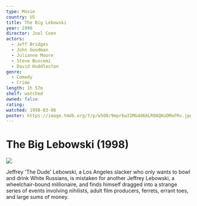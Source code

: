 ```yaml
---
type: Movie
country: US
title: The Big Lebowski
year: 1998
director: Joel Coen
actors:
  - Jeff Bridges
  - John Goodman
  - Julianne Moore
  - Steve Buscemi
  - David Huddleston
genre:
  - Comedy
  - Crime
length: 1h 57m
shelf: watched
owned: false
rating:
watched: 1998-03-06
poster: https://image.tmdb.org/t/p/w500/9mprbw31MGdd66LR0AQKoDMoFRv.jpg
---
```


# The Big Lebowski (1998)

![](https://image.tmdb.org/t/p/w500/9mprbw31MGdd66LR0AQKoDMoFRv.jpg)

Jeffrey 'The Dude' Lebowski, a Los Angeles slacker who only wants to bowl and drink White Russians, is mistaken for another Jeffrey Lebowski, a wheelchair-bound millionaire, and finds himself dragged into a strange series of events involving nihilists, adult film producers, ferrets, errant toes, and large sums of money.